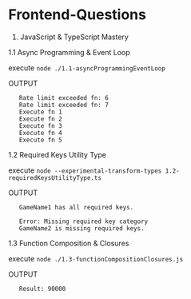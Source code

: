 # Frontend-Questions

1. JavaScript & TypeScript Mastery

1.1 Async Programming & Event Loop

execute `node ./1.1-asyncProgrammingEventLoop`

OUTPUT

```
   Rate limit exceeded fn: 6
   Rate limit exceeded fn: 7
   Execute fn 1
   Execute fn 2
   Execute fn 3
   Execute fn 4
   Execute fn 5
```

1.2 Required Keys Utility Type

execute `node --experimental-transform-types 1.2-requiredKeysUtilityType.ts`

OUTPUT

```
   GameName1 has all required keys.

   Error: Missing required key category
   GameName2 is missing required keys.
```

1.3 Function Composition & Closures

execute `node ./1.3-functionCompositionClosures.js`

OUTPUT

```
   Result: 90000
```

